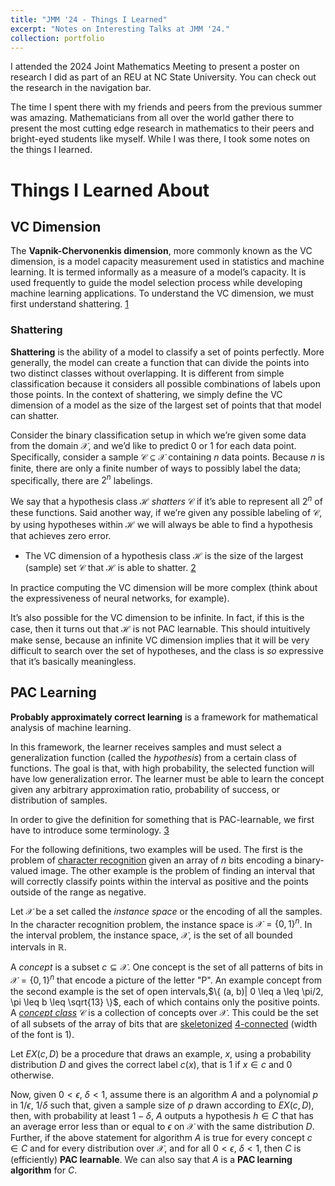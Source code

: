 ```yaml
---
title: "JMM '24 - Things I Learned"
excerpt: "Notes on Interesting Talks at JMM '24."
collection: portfolio
---
```


I attended the 2024 Joint Mathematics Meeting to present a poster on research I did as part of an REU at NC State University. You can check out the research in the navigation bar.

The time I spent there with my friends and peers from the previous summer was amazing. Mathematicians from all over the world gather there to present the most cutting edge research in mathematics to their peers and bright-eyed students like myself. While I was there, I took some notes on the things I learned.

# Things I Learned About
## VC Dimension
The **Vapnik-Chervonenkis dimension**, more commonly known as the VC dimension, is a model capacity measurement used in statistics and machine learning. It is termed informally as a measure of a model’s capacity. It is used frequently to guide the model selection process while developing machine learning applications. To understand the VC dimension, we must first understand shattering. [1](https://www.educative.io/answers/what-is-the-vc-dimension) 
### Shattering
**Shattering** is the ability of a model to classify a set of points perfectly. More generally, the model can create a function that can divide the points into two distinct classes without overlapping. It is different from simple classification because it considers all possible combinations of labels upon those points. In the context of shattering, we simply define the VC dimension of a model as the size of the largest set of points that that model can shatter.

Consider the binary classification setup in which we’re given some data from the domain $\mathcal{X}$, and we’d like to predict $0$ or $1$ for each data point. Specifically, consider a sample $\mathcal{C}\subseteq \mathcal{X}$ containing $n$ data points. Because $n$ is finite, there are only a finite number of ways to possibly label the data; specifically, there are $2^n$ labelings.

We say that a hypothesis class $\mathcal{H}$ _shatters_ $\mathcal{C}$ if it’s able to represent all $2^n$ of these functions. Said another way, if we’re given any possible labeling of $\mathcal{C}$, by using hypotheses within $\mathcal{H}$ we will always be able to find a hypothesis that achieves zero error.

- The VC dimension of a hypothesis class $\mathcal{H}$ is the size of the largest (sample) set $\mathcal{C}$ that $\mathcal{H}$ is able to shatter. [2](https://andrewcharlesjones.github.io/journal/vc-dimension.html#:~:text=VC%20dimension%20is%20a%20measure,through%20a%20couple%20simple%20examples.) 

In practice computing the VC dimension will be more complex (think about the expressiveness of neural networks, for example).

It’s also possible for the VC dimension to be infinite. In fact, if this is the case, then it turns out that $\mathcal{H}$ is not PAC learnable. This should intuitively make sense, because an infinite VC dimension implies that it will be very difficult to search over the set of hypotheses, and the class is _so_ expressive that it’s basically meaningless.

## PAC Learning
**Probably approximately correct learning** is a framework for mathematical analysis of machine learning.

In this framework, the learner receives samples and must select a generalization function (called the *hypothesis*) from a certain class of functions. The goal is that, with high probability, the selected function will have low generalization error. The learner must be able to learn the concept given any arbitrary approximation ratio, probability of success, or distribution of samples.

In order to give the definition for something that is PAC-learnable, we first have to introduce some terminology. [3](https://en.wikipedia.org/wiki/Probably_approximately_correct_learning#cite_note-2)

For the following definitions, two examples will be used. The first is the problem of [character recognition](https://en.wikipedia.org/wiki/Character_recognition "Character recognition") given an array of $n$ bits encoding a binary-valued image. The other example is the problem of finding an interval that will correctly classify points within the interval as positive and the points outside of the range as negative.

Let $\mathcal{X}$ be a set called the _instance space_ or the encoding of all the samples. In the character recognition problem, the instance space is $\mathcal{X} = \{0, 1\}^n$. In the interval problem, the instance space, $\mathcal{X}$, is the set of all bounded intervals in $\mathbb{R}$.

A _concept_ is a subset $c\subseteq \mathcal{X}$. One concept is the set of all patterns of bits in $\mathcal{X} = \{0, 1\}^n$ that encode a picture of the letter "P". An example concept from the second example is the set of open intervals,$\{ (a, b)| 0 \leq a \leq \pi/2, \pi \leq b \leq \sqrt{13}  \}$, each of which contains only the positive points. A _[concept class](https://en.wikipedia.org/wiki/Concept_class "Concept class")_ $\mathcal{C}$ is a collection of concepts over $\mathcal{X}$. This could be the set of all subsets of the array of bits that are [skeletonized](https://en.wikipedia.org/wiki/Morphological_skeleton "Morphological skeleton") [4-connected](https://en.wikipedia.org/wiki/Pixel_connectivity#4-connected "Pixel connectivity") (width of the font is 1).

Let $EX(c, D)$ be a procedure that draws an example, $x$, using a probability distribution $D$ and gives the correct label $c(x)$, that is 1 if $x\in c$ and $0$ otherwise.

Now, given $0 < \epsilon$, $\delta < 1$, assume there is an algorithm $A$ and a polynomial $p$ in $1/\epsilon$, $1/\delta$ such that, given a sample size of $p$ drawn according to $EX(c, D)$, then, with probability at least $1-\delta$, $A$ outputs a hypothesis $h\in C$ that has an average error less than or equal to $\epsilon$ on $\mathcal{X}$ with the same distribution $D$. Further, if the above statement for algorithm $A$ is true for every concept $c\in C$ and for every distribution over $\mathcal{X}$, and for all $0< \epsilon$, $\delta < 1$, then $C$ is (efficiently) **PAC learnable**. We can also say that $A$ is a **PAC learning algorithm** for $C$.
